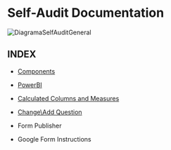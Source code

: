 # Self-Audit Documentation


![DiagramaSelfAuditGeneral](https://user-images.githubusercontent.com/49915213/58107109-d3d52d00-7bae-11e9-88f6-314dcbf345d7.PNG)




## INDEX

* [Components](/Components.md)

* [PowerBI](/PowerBI.md)

* [Calculated Columns and Measures](/Calculated%20Columns%20and%20Measures.md)

* [Change\Add Question](Change%5CAdd%20Question.md)

* Form Publisher

* Google Form Instructions
